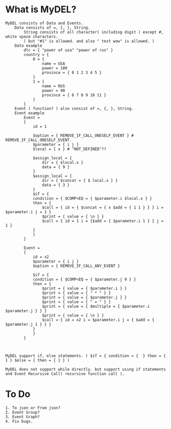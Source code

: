 # What is MyDEL? 
	MyDEL consists of Data and Events.
		Data consists of =, {, }, String.
			String consists of all character( including digit ) except #, white space characters. 
			( but "#1" is allowed. and also " test wow" is allowed. )
		Data example
			dlc = { "power of usa" "power of rus" }
			country = {
				0 = { 
					name = USA 
					power = 100 
					province = { 0 1 2 3 4 5 }
				} 
				1 = { 
					name = RUS 
					power = 90 
					province = { 6 7 8 9 10 11 }
				}
			}
		Event ( function? ) also consist of =, {, }, String.
		Event example
			Event =
			{
			    id = 1

			    $option = { REMOVE_IF_CALL_ONESELF_EVENT } # REMOVE_IF_CALL_ONESELF_EVENT.
			    $parameter = { i j }
				$local = { x } # "NOT_DEFINED"??

				$assign_local = {
					dir = { $local.x }
					data = { 9 }
				}
				$assign_local = {
					dir = { $concat = { $ local.x } } 
					data = { 3 }
				}
			    $if = {
				condition = { $COMP<EQ = { $parameter.i $local.x } }
				then = {
				    $call = { id = { $concat = { x $add = { 1 1 } } } i = $parameter.i j = 1 }
				    $print = { value = { \n } }
				    $call = { id = 1 i = {$add = { $parameter.i 1 } } j = 1 }
				}
			    }
			}

			Event =
			{
			    id = x2
			    $parameter = { i j }
			    $option = { REMOVE_IF_CALL_ANY_EVENT }

			    $if = {
				condition = { $COMP<EQ = { $parameter.j 9 } }
				then = {
				    $print = { value = { $parameter.i } }
				    $print = { value = { " * " } }
				    $print = { value = { $parameter.j } }
				    $print = { value = { " = " } }
				    $print = { value = { $multiple = { $parameter.i $parameter.j } } }
				    $print = { value = { \n } }
				    $call = { id = x2 i = $parameter.i j = { $add = { $parameter.j 1 } } }
				}
			    }
			}

	
			
	MyDEL support if, else statements. ( $if = { condition = {  } then = {  } } $else = { then = { } } )
	
	MyDEL does not support while directly. but support using if statements and Event Recursive Call( recursive function call ).


# To Do
	1. To json or From json?
	2. Event Group?
	3. Event Graph?
	4. Fix bugs. 
